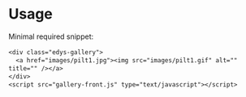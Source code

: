 # Usage

Minimal required snippet:

    <div class="edys-gallery">
      <a href="images/pilt1.jpg"><img src="images/pilt1.gif" alt="" title="" /></a>
    </div>
    <script src="gallery-front.js" type="text/javascript"></script>